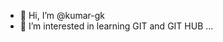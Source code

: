 - 👋 Hi, I’m @kumar-gk
- 👀 I’m interested in learning GIT and GIT HUB ...


<!---
kumar-gk/kumar-gk is a ✨ special ✨ repository because its `README.md` (this file) appears on your GitHub profile.
You can click the Preview link to take a look at your changes.
--->
